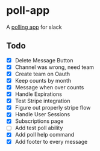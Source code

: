 # poll-app
A [polling app](https://poll-app.now.sh) for slack


## Todo
- [x] Delete Message Button
- [x] Channel was wrong, need team
- [x] Create team on Oauth
- [x] Keep counts by month
- [x] Message when over counts
- [x] Handle Expirations
- [x] Test Stripe integration
- [x] Figure out properly stripe flow
- [x] Handle User Sessions
- [x] Subscriptions page
- [ ] Add test poll ability
- [x] Add poll help command
- [x] Add footer to every message